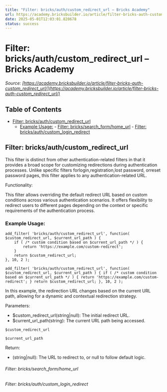 ```yaml
---
title: "Filter: bricks/auth/custom_redirect_url – Bricks Academy"
url: https://academy.bricksbuilder.io/article/filter-bricks-auth-custom_redirect_url/
date: 2025-05-01T12:03:01.828678
status: success
---
```


# Filter: bricks/auth/custom_redirect_url – Bricks Academy

*Source: [https://academy.bricksbuilder.io/article/filter-bricks-auth-custom_redirect_url/](https://academy.bricksbuilder.io/article/filter-bricks-auth-custom_redirect_url/)*

## Table of Contents

- [Filter: bricks/auth/custom_redirect_url](#filter-bricksauthcustomredirecturl)
  - [Example Usage:](#example-usage)
        - [Filter: bricks/search_form/home_url](#filter-brickssearchformhomeurl)
        - [Filter: bricks/auth/custom_login_redirect](#filter-bricksauthcustomloginredirect)

## Filter: bricks/auth/custom_redirect_url

This filter is distinct from other authentication-related filters in that it provides a broad scope for customizing redirections during authentication processes. Unlike specific filters forlogin,registration,lost password, orreset password pages, this filter applies to any authentication-related URL.

Functionality:

This filter allows overriding the default redirect URL based on custom conditions across various authentication scenarios. It offers flexibility to redirect users to different pages depending on the context or specific requirements of the authentication process.

### Example Usage:

```
add_filter( 'bricks/auth/custom_redirect_url', function( $custom_redirect_url, $current_url_path ) {
    if ( /* custom condition based on $current_url_path */ ) {
        return 'https://example.com/custom-redirect';
    }
    return $custom_redirect_url;
}, 10, 2 );
```

`add_filter( 'bricks/auth/custom_redirect_url', function( $custom_redirect_url, $current_url_path ) {
    if ( /* custom condition based on $current_url_path */ ) {
        return 'https://example.com/custom-redirect';
    }
    return $custom_redirect_url;
}, 10, 2 );`

In this example, the redirection URL changes based on the current URL path, allowing for a dynamic and contextual redirection strategy.

Parameters:

- $custom_redirect_url(string|null): The initial redirect URL.
- $current_url_path(string): The current URL path being accessed.

`$custom_redirect_url`

`$current_url_path`

Return:

- (string|null): The URL to redirect to, or null to follow default logic.

###### Filter: bricks/search_form/home_url

###### Filter: bricks/auth/custom_login_redirect

